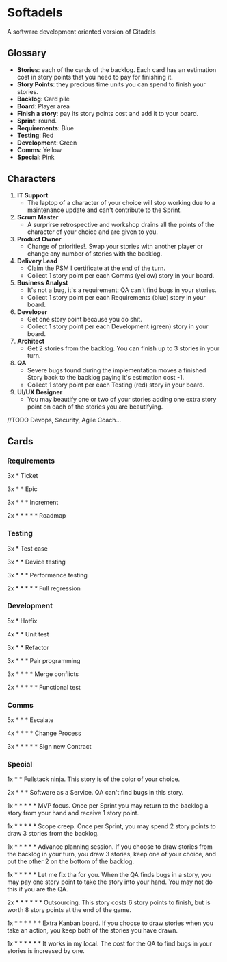 # Softadels
A software development oriented version of Citadels

## Glossary
- **Stories**: each of the cards of the backlog. Each card has an estimation cost in story points that you need to pay for finishing it.
- **Story Points**: they precious time units you can spend to finish your stories.
- **Backlog**: Card pile
- **Board**: Player area
- **Finish a story**: pay its story points cost and add it to your board.
- **Sprint**: round.
- **Requirements**: Blue 
- **Testing**: Red
- **Development**: Green
- **Comms**: Yellow
- **Special**: Pink

## Characters
1. **IT Support**
    - The laptop of a character of your choice will stop working due to a maintenance update and can't contribute to the Sprint.
2. **Scrum Master**
    - A surprirse retrospective and workshop drains all the points of the character of your choice and are given to you.
3. **Product Owner**
    - Change of priorities!. Swap your stories with another player or change any number of stories with the backlog.
4. **Delivery Lead**
    - Claim the PSM I certificate at the end of the turn. 
    - Collect 1 story point per each Comms (yellow) story in your board.
5. **Business Analyst**
    - It's not a bug, it's a requirement: QA can't find bugs in your stories. 
    - Collect 1 story point per each Requirements (blue) story in your board.
6. **Developer**
    - Get one story point because you do shit. 
    - Collect 1 story point per each Development (green) story in your board.
7. **Architect**
    - Get 2 stories from the backlog. You can finish up to 3 stories in your turn.
8. **QA**
    - Severe bugs found during the implementation moves a finished Story back to the backlog paying it's estimation cost -1.
    - Collect 1 story point per each Testing (red) story in your board.
9. **UI/UX Designer**
    - You may beautify one or two of your stories adding one extra story point on each of the stories you are beautifying.

//TODO Devops, Security, Agile Coach...

## Cards
### Requirements
3x * Ticket

3x * * Epic

3x * * * Increment

2x * * * * * Roadmap

### Testing
3x * Test case

3x * * Device testing

3x * * * Performance testing

2x * * * * * Full regression

### Development
5x * Hotfix

4x * * Unit test

3x * * Refactor

3x * * * Pair programming 

3x * * * * Merge conflicts

2x * * * * * Functional test

### Comms
5x * * * Escalate

4x * * * * Change Process

3x * * * * * Sign new Contract


### Special
1x * * Fullstack ninja. This story is of the color of your choice.

2x * * * Software as a Service. QA can't find bugs in this story.

1x * * * * * MVP focus. Once per Sprint you may return to the backlog a story from your hand and receive 1 story point.

1x * * * * * Scope creep. Once per Sprint, you may spend 2 story points to draw 3 stories from the backlog.

1x * * * * * Advance planning session. If you choose to draw stories from the backlog in your turn, you draw 3 stories, keep one of your choice, and put the other 2 on the bottom of the backlog.

1x * * * * * Let me fix tha for you. When the QA finds bugs in a story, you may pay one story point to take the story into your hand. You may not do this if you are the QA.

2x * * * * * * Outsourcing. This story costs 6 story points to finish, but is worth 8 story points at the end of the game.

1x * * * * * * Extra Kanban board. If you choose to draw stories when you take an action, you keep both of the stories you have drawn.

1x * * * * * * It works in my local. The cost for the QA to find bugs in your stories is increased by one.

